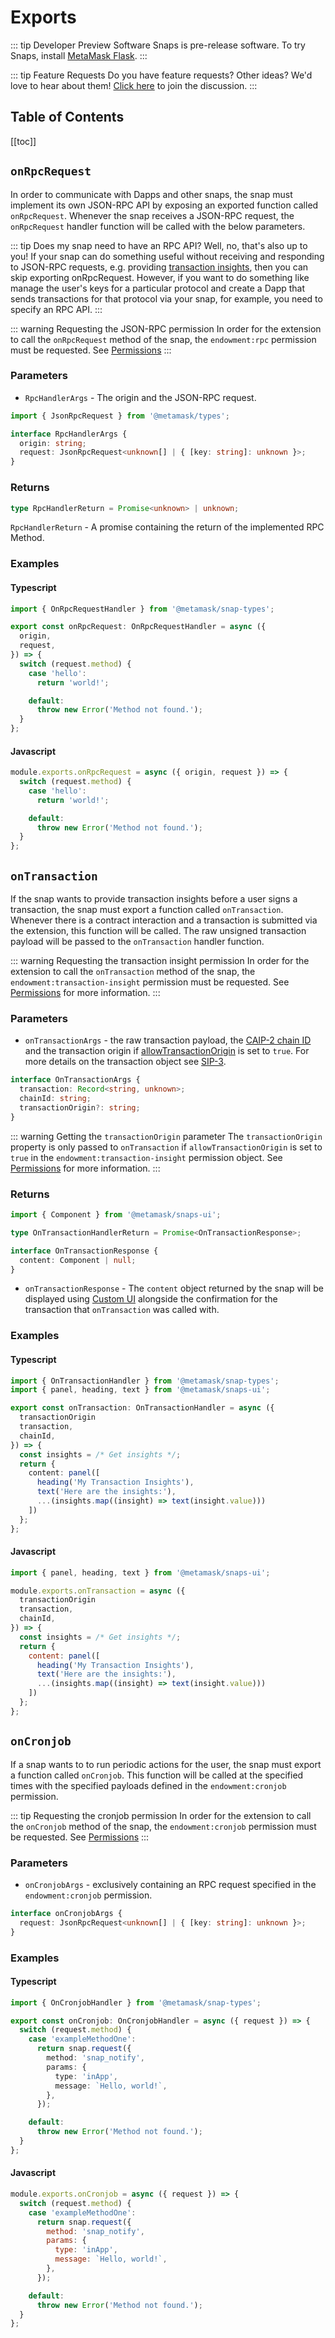 # Exports

::: tip Developer Preview Software
Snaps is pre-release software. To try Snaps, install [MetaMask Flask](https://metamask.io/flask).
:::

::: tip Feature Requests
Do you have feature requests? Other ideas? We'd love to hear about them! [Click here](https://github.com/MetaMask/snaps-monorepo/discussions) to join the discussion.
:::

## Table of Contents

[[toc]]

## `onRpcRequest`

In order to communicate with Dapps and other snaps, the snap must implement its own JSON-RPC API by exposing an exported function called `onRpcRequest`. Whenever the snap receives a JSON-RPC request, the `onRpcRequest` handler function will be called with the below parameters.

::: tip Does my snap need to have an RPC API?
Well, no, that's also up to you! If your snap can do something useful without receiving and responding to JSON-RPC requests, e.g. providing [transaction insights](#ontransaction), then you can skip exporting onRpcRequest. However, if you want to do something like manage the user's keys for a particular protocol and create a Dapp that sends transactions for that protocol via your snap, for example, you need to specify an RPC API.
:::

::: warning Requesting the JSON-RPC permission
In order for the extension to call the `onRpcRequest` method of the snap, the `endowment:rpc` permission must be requested. See [Permissions](./snaps-permissions.html#endowment-rpc)
:::

### Parameters

- `RpcHandlerArgs` - The origin and the JSON-RPC request.

```typescript
import { JsonRpcRequest } from '@metamask/types';

interface RpcHandlerArgs {
  origin: string;
  request: JsonRpcRequest<unknown[] | { [key: string]: unknown }>;
}
```

### Returns

```typescript
type RpcHandlerReturn = Promise<unknown> | unknown;
```

`RpcHandlerReturn` - A promise containing the return of the implemented RPC Method.

### Examples

#### Typescript

```typescript
import { OnRpcRequestHandler } from '@metamask/snap-types';

export const onRpcRequest: OnRpcRequestHandler = async ({
  origin,
  request,
}) => {
  switch (request.method) {
    case 'hello':
      return 'world!';

    default:
      throw new Error('Method not found.');
  }
};
```

#### Javascript

```js
module.exports.onRpcRequest = async ({ origin, request }) => {
  switch (request.method) {
    case 'hello':
      return 'world!';

    default:
      throw new Error('Method not found.');
  }
};
```

## `onTransaction`

If the snap wants to provide transaction insights before a user signs a transaction, the snap must export a function called `onTransaction`. Whenever there is a contract interaction and a transaction is submitted via the extension, this function will be called. The raw unsigned transaction payload will be passed to the `onTransaction` handler function.

::: warning Requesting the transaction insight permission
In order for the extension to call the `onTransaction` method of the snap, the `endowment:transaction-insight` permission must be requested. See [Permissions](./snaps-permissions.html#endowment-transaction-insight) for more information.
:::

### Parameters

- `onTransactionArgs` - the raw transaction payload, the [CAIP-2 chain ID](https://github.com/ChainAgnostic/CAIPs/blob/master/CAIPs/caip-2.md) and the transaction origin if [allowTransactionOrigin](./snaps-permissions.html#endowment-transaction-insight) is set to `true`. For more details on the transaction object see [SIP-3](https://metamask.github.io/SIPs/SIPS/sip-3#appendix-i-ethereum-transaction-objects).

```typescript
interface OnTransactionArgs {
  transaction: Record<string, unknown>;
  chainId: string;
  transactionOrigin?: string;
}
```

::: warning Getting the `transactionOrigin` parameter
The `transactionOrigin` property is only passed to `onTransaction` if `allowTransactionOrigin` is set to `true` in the `endowment:transaction-insight` permission object. See [Permissions](./snaps-permissions.html#endowment-transaction-insight) for more information.
:::

### Returns

```typescript
import { Component } from '@metamask/snaps-ui';

type OnTransactionHandlerReturn = Promise<OnTransactionResponse>;

interface OnTransactionResponse {
  content: Component | null;
}
```

- `onTransactionResponse` - The `content` object returned by the snap will be displayed using [Custom UI](./snaps-concepts.html#custom-ui) alongside the confirmation for the transaction that `onTransaction` was called with.

### Examples

#### Typescript

```typescript
import { OnTransactionHandler } from '@metamask/snap-types';
import { panel, heading, text } from '@metamask/snaps-ui';

export const onTransaction: OnTransactionHandler = async ({
  transactionOrigin
  transaction,
  chainId,
}) => {
  const insights = /* Get insights */;
  return {
    content: panel([
      heading('My Transaction Insights'),
      text('Here are the insights:'),
      ...(insights.map((insight) => text(insight.value)))
    ])
  };
};
```

#### Javascript

```js
import { panel, heading, text } from '@metamask/snaps-ui';

module.exports.onTransaction = async ({
  transactionOrigin
  transaction,
  chainId,
}) => {
  const insights = /* Get insights */;
  return {
    content: panel([
      heading('My Transaction Insights'),
      text('Here are the insights:'),
      ...(insights.map((insight) => text(insight.value)))
    ])
  };
};
```

## `onCronjob`

If a snap wants to to run periodic actions for the user, the snap must export a function called `onCronjob`. This function will be called at the specified times with the specified payloads defined in the `endowment:cronjob` permission.

::: tip Requesting the cronjob permission
In order for the extension to call the `onCronjob` method of the snap, the `endowment:cronjob` permission must be requested. See [Permissions](./snaps-permissions.html#endowment-cronjob)
:::

### Parameters

- `onCronjobArgs` - exclusively containing an RPC request specified in the `endowment:cronjob` permission.

```typescript
interface onCronjobArgs {
  request: JsonRpcRequest<unknown[] | { [key: string]: unknown }>;
}
```

### Examples

#### Typescript

```typescript
import { OnCronjobHandler } from '@metamask/snap-types';

export const onCronjob: OnCronjobHandler = async ({ request }) => {
  switch (request.method) {
    case 'exampleMethodOne':
      return snap.request({
        method: 'snap_notify',
        params: {
          type: 'inApp',
          message: `Hello, world!`,
        },
      });

    default:
      throw new Error('Method not found.');
  }
};
```

#### Javascript

```js
module.exports.onCronjob = async ({ request }) => {
  switch (request.method) {
    case 'exampleMethodOne':
      return snap.request({
        method: 'snap_notify',
        params: {
          type: 'inApp',
          message: `Hello, world!`,
        },
      });

    default:
      throw new Error('Method not found.');
  }
};
```
